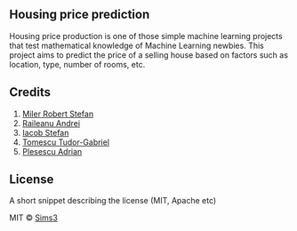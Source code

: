 ## Housing price prediction


Housing price production is one of those simple machine learning projects that test mathematical knowledge of Machine Learning newbies. This project aims to predict the price of a selling house based on factors such as location, type, number of rooms, etc.



## Credits
1. [Miler Robert Stefan](https://github.com/MilerRS)
2. [Raileanu Andrei](https://github.com/R-And)
3. [Iacob Stefan](https://github.com/Stefan-Stev)
4. [Tomescu Tudor-Gabriel](https://github.com/Herastis)
5. [Plesescu Adrian](https://github.com/AdutP)

## License
A short snippet describing the license (MIT, Apache etc)

MIT © [Sims3]()
